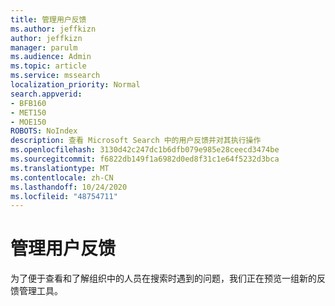 ```yaml
---
title: 管理用户反馈
ms.author: jeffkizn
author: jeffkizn
manager: parulm
ms.audience: Admin
ms.topic: article
ms.service: mssearch
localization_priority: Normal
search.appverid:
- BFB160
- MET150
- MOE150
ROBOTS: NoIndex
description: 查看 Microsoft Search 中的用户反馈并对其执行操作
ms.openlocfilehash: 3130d42c247dc1b6dfb079e985e28ceecd3474be
ms.sourcegitcommit: f6822db149f1a6982d0ed8f31c1e64f5232d3bca
ms.translationtype: MT
ms.contentlocale: zh-CN
ms.lasthandoff: 10/24/2020
ms.locfileid: "48754711"
---
```

# <a name="managing-user-feedback"></a>管理用户反馈

为了便于查看和了解组织中的人员在搜索时遇到的问题，我们正在预览一组新的反馈管理工具。
